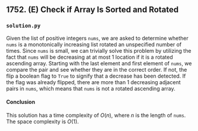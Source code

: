 ## 1752. (E) Check if Array Is Sorted and Rotated

### `solution.py`
Given the list of positive integers `nums`, we are asked to determine whether `nums` is a monotonically increasing list rotated an unspecified number of times. Since `nums` is small, we can trivially solve this problem by utilizing the fact that `nums` will be decreasing at at most 1 location if it is a rotated ascending array. Starting with the last element and first element of `nums`, we compare the pair and see whether they are in the correct order. If not, the flip a boolean flag to `True` to signify that a decrease has been detected. If the flag was already flipped, there are more than 1 decreasing adjacent pairs in `nums`, which means that `nums` is not a rotated ascending array.  

#### Conclusion
This solution has a time complexity of $O(n)$, where $n$ is the length of `nums`. The space complexity is $O(1)$.  
  

